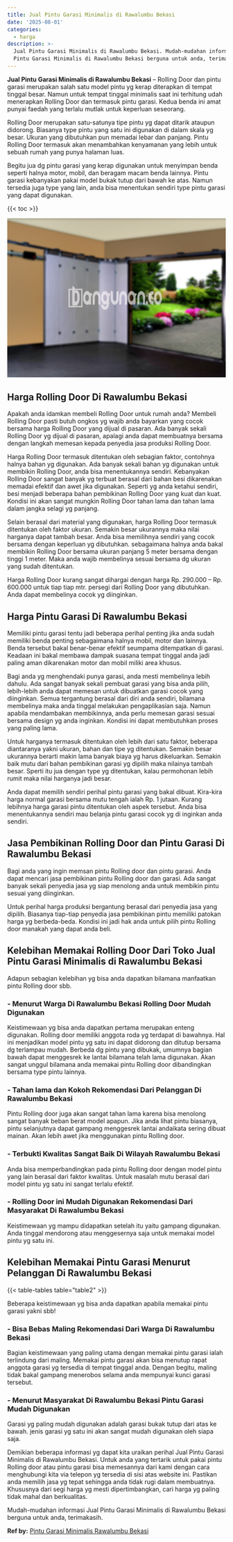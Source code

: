 ```yaml
---
title: Jual Pintu Garasi Minimalis di Rawalumbu Bekasi
date: '2025-08-01'
categories:
  - harga
description: >-
  Jual Pintu Garasi Minimalis di Rawalumbu Bekasi. Mudah-mudahan informasi Jual
  Pintu Garasi Minimalis di Rawalumbu Bekasi berguna untuk anda, terimakasih....
---
```


**Jual Pintu Garasi Minimalis di Rawalumbu Bekasi** – Rolling Door dan pintu garasi merupakan salah satu model pintu yg kerap diterapkan di tempat tinggal besar. Namun untuk tempat tinggal minimalis saat ini terhitung udah menerapkan Rolling Door dan termasuk pintu garasi. Kedua benda ini amat punyai faedah yang terlalu mutlak untuk keperluan seseorang.

Rolling Door merupakan satu-satunya tipe pintu yg dapat ditarik ataupun didorong. Biasanya type pintu yang satu ini digunakan di dalam skala yg besar. Ukuran yang dibutuhkan pun memadai lebar dan panjang. Pintu Rolling Door termasuk akan menambahkan kenyamanan yang lebih untuk sebuah rumah yang punya halaman luas.

Begitu jua dg pintu garasi yang kerap digunakan untuk menyimpan benda seperti halnya motor, mobil, dan beragam macam benda lainnya. Pintu garasi kebanyakan pakai model bukak tutup dari bawah ke atas. Namun tersedia juga type yang lain, anda bisa menentukan sendiri type pintu garasi yang dapat digunakan.

{{< toc >}}

![Jual Pintu Garasi Minimalis di Rawalumbu Bekasi](/images/pintu-garasi-37.png)

## Harga Rolling Door Di Rawalumbu Bekasi

Apakah anda idamkan membeli Rolling Door untuk rumah anda? Membeli Rolling Door pasti butuh ongkos yg wajib anda bayarkan yang cocok bersama harga Rolling Door yang dijual di pasaran. Ada banyak sekali Rolling Door yg dijual di pasaran, apalagi anda dapat membuatnya bersama dengan langkah memesan kepada penyedia jasa produksi Rolling Door.

Harga Rolling Door termasuk ditentukan oleh sebagian faktor, contohnya halnya bahan yg digunakan. Ada banyak sekali bahan yg digunakan untuk membikin Rolling Door, anda bisa menentukannya sendiri. Kebanyakan Rolling Door sangat banyak yg terbuat berasal dari bahan besi dikarenakan memadai efektif dan awet jika digunakan. Seperti yg anda ketahui sendiri, besi menjadi beberapa bahan pembikinan Rolling Door yang kuat dan kuat. Kondisi ini akan sangat mungkin Rolling Door tahan lama dan tahan lama dalam jangka selagi yg panjang.

Selain berasal dari material yang digunakan, harga Rolling Door termasuk ditentukan oleh faktor ukuran. Semakin besar ukurannya maka nilai harganya dapat tambah besar. Anda bisa memilihnya sendiri yang cocok bersama dengan keperluan yg dibutuhkan. sebagaimana halnya anda bakal membikin Rolling Door bersama ukuran panjang 5 meter bersama dengan tinggi 1 meter. Maka anda wajib membelinya sesuai bersama dg ukuran yang sudah ditentukan.

Harga Rolling Door kurang sangat dihargai dengan harga Rp. 290.000 – Rp. 600.000 untuk tiap tiap mtr. persegi dari Rolling Door yang dibutuhkan. Anda dapat membelinya cocok yg diinginkan.

## Harga Pintu Garasi Di Rawalumbu Bekasi

Memiliki pintu garasi tentu jadi beberapa perihal penting jika anda sudah memiliki benda penting sebagaimana halnya mobil, motor dan lainnya. Benda tersebut bakal benar-benar efektif seumpama ditempatkan di garasi. Keadaan ini bakal membawa dampak suasana tempat tinggal anda jadi paling aman dikarenakan motor dan mobil miliki area khusus.

Bagi anda yg menghendaki punya garasi, anda mesti membelinya lebih dahulu. Ada sangat banyak sekali pembuat garasi yang bisa anda pilih, lebih-lebih anda dapat memesan untuk dibuatkan garasi cocok yang diinginkan. Semua tergantung berasal dari diri anda sendiri, bilamana membelinya maka anda tinggal melakukan pengaplikasian saja. Namun apabila mendambakan membikinnya, anda perlu memesan garasi sesuai bersama design yg anda inginkan. Kondisi ini dapat membutuhkan proses yang paling lama.

Untuk harganya termasuk ditentukan oleh lebih dari satu faktor, beberapa diantaranya yakni ukuran, bahan dan tipe yg ditentukan. Semakin besar ukurannya berarti makin lama banyak biaya yg harus dikeluarkan. Semakin baik mutu dari bahan pembikinan garasi yg dipilih maka nilainya tambah besar. Sperti itu jua dengan type yg ditentukan, kalau permohonan lebih rumit maka nilai harganya jadi besar.

Anda dapat memilih sendiri perihal pintu garasi yang bakal dibuat. Kira-kira harga normal garasi bersama mutu tengah ialah Rp. 1 jutaan. Kurang lebihnya harga garasi pintu ditentukan oleh aspek tersebut. Anda bisa menentukannya sendiri mau belanja pintu garasi cocok yg di inginkan anda sendiri.

## Jasa Pembikinan Rolling Door dan Pintu Garasi Di Rawalumbu Bekasi

Bagi anda yang ingin memsan pintu Rolling door dan pintu garasi. Anda dapat mencari jasa pembikinan pintu Rolling door dan garasi. Ada sangat banyak sekali penyedia jasa yg siap menolong anda untuk membikin pintu sesuai yang diinginkan.

Untuk perihal harga produksi bergantung berasal dari penyedia jasa yang dipilih. Biasanya tiap-tiap penyedia jasa pembikinan pintu memiliki patokan harga yg berbeda-beda. Kondisi ini jadi hak anda untuk pilih pintu Rolling door manakah yang dapat anda beli.

## Kelebihan Memakai Rolling Door Dari Toko Jual Pintu Garasi Minimalis di Rawalumbu Bekasi

Adapun sebagian kelebihan yg bisa anda dapatkan bilamana manfaatkan pintu Rolling door sbb.

### \- Menurut Warga Di Rawalumbu Bekasi Rolling Door Mudah Digunakan

Keistimewaan yg bisa anda dapatkan pertama merupakan enteng digunakan. Rolling door memiliki anggota roda yg terdapat di bawahnya. Hal ini menjadikan model pintu yg satu ini dapat didorong dan ditutup bersama dg terlampau mudah. Berbeda dg pintu yang dibukak, umumnya bagian bawah dapat menggesrek ke lantai bilamana telah lama digunakan. Akan sangat unggul bilamana anda memakai pintu Rolling door dibandingkan bersama type pintu lainnya.

### \- Tahan lama dan Kokoh Rekomendasi Dari Pelanggan Di Rawalumbu Bekasi

Pintu Rolling door juga akan sangat tahan lama karena bisa menolong sangat banyak beban berat model apapun. Jika anda lihat pintu biasanya, pintu selanjutnya dapat gampang menggesrek lantai andaikata sering dibuat mainan. Akan lebih awet jika menggunakan pintu Rolling door.

### \- Terbukti Kwalitas Sangat Baik Di Wilayah Rawalumbu Bekasi

Anda bisa memperbandingkan pada pintu Rolling door dengan model pintu yang lain berasal dari faktor kwalitas. Untuk masalah mutu berasal dari model pintu yg satu ini sangat terlalu efektif.

### \- Rolling Door ini Mudah Digunakan Rekomendasi Dari Masyarakat Di Rawalumbu Bekasi

Keistimewaan yg mampu didapatkan setelah itu yaitu gampang digunakan. Anda tinggal mendorong atau menggesernya saja untuk memakai model pintu yg satu ini.

## Kelebihan Memakai Pintu Garasi Menurut Pelanggan Di Rawalumbu Bekasi

{{< table-tables table="table2" >}}

Beberapa keistimewaan yg bisa anda dapatkan apabila memakai pintu garasi yakni sbb!

### \- Bisa Bebas Maling Rekomendasi Dari Warga Di Rawalumbu Bekasi

Bagian keistimewaan yang paling utama dengan memakai pintu garasi ialah terlindung dari maling. Memakai pintu garasi akan bisa menutup rapat anggota garasi yg tersedia di tempat tinggal anda. Dengan begitu, maling tidak bakal gampang menerobos selama anda mempunyai kunci garasi tersebut.

### \- Menurut Masyarakat Di Rawalumbu Bekasi Pintu Garasi Mudah Digunakan

Garasi yg paling mudah digunakan adalah garasi bukak tutup dari atas ke bawah. jenis garasi yg satu ini akan sangat mudah digunakan oleh siapa saja.

Demikian beberapa informasi yg dapat kita uraikan perihal Jual Pintu Garasi Minimalis di Rawalumbu Bekasi. Untuk anda yang tertarik untuk pakai pintu Rolling door atau pintu garasi bisa memesannya dari kami dengan cara menghubungi kita via telepon yg tersedia di sisi atas website ini. Pastikan anda memilih jasa yg tepat sehingga anda tidak rugi dalam membuatnya. Khususnya dari segi harga yg mesti dipertimbangkan, cari harga yg paling tidak mahal dan berkualitas.

Mudah-mudahan informasi Jual Pintu Garasi Minimalis di Rawalumbu Bekasi berguna untuk anda, terimakasih.

**Ref by:** [Pintu Garasi Minimalis Rawalumbu Bekasi](https://id.wikipedia.org/wiki/Pintu)
